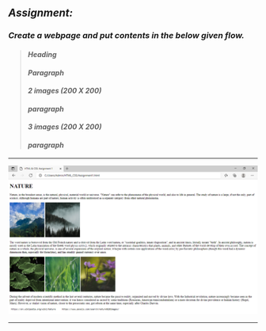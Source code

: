 ## _Assignment:_
### _Create a webpage and put contents in the below given flow._
> #### _Heading_
> #### _Paragraph_
> #### _2 images (200 X 200)_
> #### _paragraph_
> #### _3 images (200 X 200)_
> #### _paragraph_
---
![](Files/screenshot.png)

---
